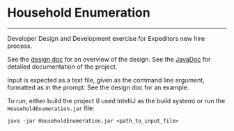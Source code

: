 # Household Enumeration

----

Developer Design and Development exercise for Expeditors new hire process.

See the [design doc](design.md) for an overview of the design. See the [JavaDoc](docs/index.html) for detailed 
documentation of the project.

Input is expected as a text file, given as the command line argument, formatted as in the prompt. See the design doc 
for an example.

To run, either build the project (I used IntelliJ as the build system) or run the `HouseholdEnumeration.jar` file:

```
java -jar HouseholdEnumeration.jar <path_to_input_file>
```
